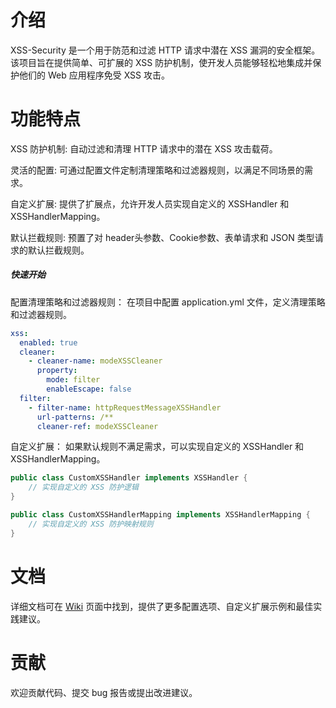 # 介绍
XSS-Security 是一个用于防范和过滤 HTTP 请求中潜在 XSS 漏洞的安全框架。该项目旨在提供简单、可扩展的 XSS 防护机制，使开发人员能够轻松地集成并保护他们的 Web 应用程序免受 XSS 攻击。

# 功能特点
XSS 防护机制: 自动过滤和清理 HTTP 请求中的潜在 XSS 攻击载荷。

灵活的配置: 可通过配置文件定制清理策略和过滤器规则，以满足不同场景的需求。  

自定义扩展: 提供了扩展点，允许开发人员实现自定义的 XSSHandler 和 XSSHandlerMapping。  

默认拦截规则: 预置了对 header头参数、Cookie参数、表单请求和 JSON 类型请求的默认拦截规则。

##### 快速开始

配置清理策略和过滤器规则： 在项目中配置 application.yml 文件，定义清理策略和过滤器规则。

```yaml
xss:
  enabled: true
  cleaner:
    - cleaner-name: modeXSSCleaner
      property:
        mode: filter
        enableEscape: false
  filter:
    - filter-name: httpRequestMessageXSSHandler
      url-patterns: /**
      cleaner-ref: modeXSSCleaner
```

自定义扩展： 如果默认规则不满足需求，可以实现自定义的 XSSHandler 和 XSSHandlerMapping。


```java
public class CustomXSSHandler implements XSSHandler {
    // 实现自定义的 XSS 防护逻辑
}

public class CustomXSSHandlerMapping implements XSSHandlerMapping {
    // 实现自定义的 XSS 防护映射规则
}
```

# 文档
详细文档可在 [Wiki](https://www.runoob.com) 页面中找到，提供了更多配置选项、自定义扩展示例和最佳实践建议。

# 贡献
欢迎贡献代码、提交 bug 报告或提出改进建议。
